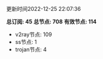 更新时间2022-12-25 22:07:36

**总订阅: 45**
**总节点: 708**
**有效节点: 114**
- v2ray节点: 109
- ss节点: 1
- trojan节点: 4
